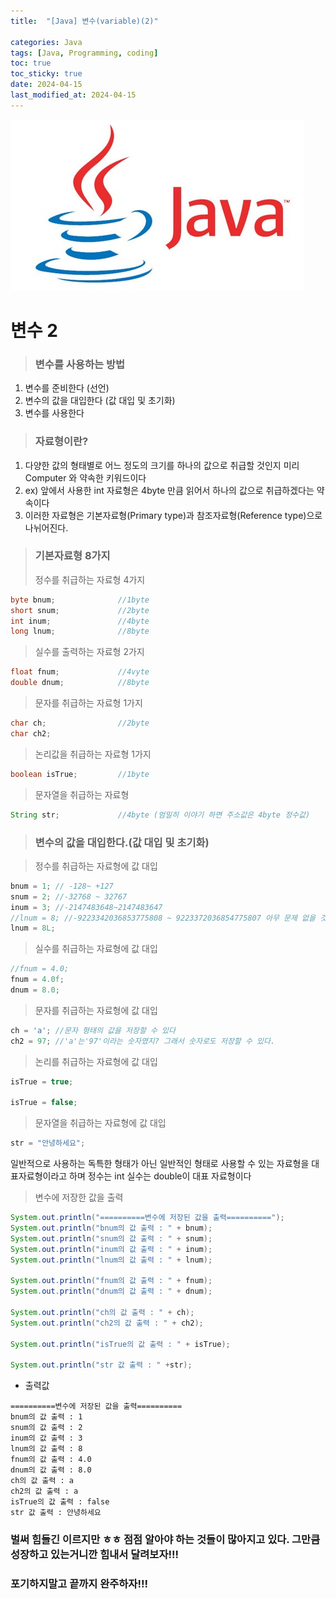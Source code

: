 ```yaml
---
title:  "[Java] 변수(variable)(2)" 

categories: Java
tags: [Java, Programming, coding]
toc: true
toc_sticky: true
date: 2024-04-15
last_modified_at: 2024-04-15
---
```



![java.png](/assets/images/java.png)

# 변수 2

> ### 변수를 사용하는 방법
1. 변수를 준비한다 (선언)
2. 변수의 값을 대입한다 (값 대입 및 초기화)
3. 변수를 사용한다

> ### 자료형이란?
1. 다양한 값의 형태별로 어느 정도의 크기를 하나의 값으로 취급할 것인지 미리 Computer 와 약속한 키워드이다
2. ex) 앞에서 사용한 int 자료형은 4byte 만큼 읽어서 하나의 값으로 취급하겠다는 약속이다
3. 이러한 자료형은 기본자료형(Primary type)과 참조자료형(Reference type)으로 나뉘어진다.

> ### 기본자료형 8가지 <br> 
> 정수를 취급하는 자료형 4가지
~~~java
byte bnum;              //1byte
short snum;             //2byte
int inum;               //4byte
long lnum;              //8byte
~~~

> 실수를 출력하는 자료형 2가지

~~~java
float fnum;             //4vyte
double dnum;            //8byte
~~~

> 문자를 취급하는 자료형 1가지

~~~java
char ch;                //2byte
char ch2;
~~~

> 논리값을 취급하는 자료형 1가지

~~~java
boolean isTrue;         //1byte
~~~

> 문자열을 취급하는 자료형

~~~java
String str;             //4byte (엄밀히 이야기 하면 주소값은 4byte 정수값)
~~~

> ### 변수의 값을 대입한다.(값 대입 및 초기화)

> 정수를 취급하는 자료형에 값 대입

~~~java
bnum = 1; // -128~ +127
snum = 2; //-32768 ~ 32767
inum = 3; //-2147483648~2147483647
//lnum = 8; //-9223342036853775808 ~ 9223372036854775807 아무 문제 없을 것 같지만 뒤에 대문자 L을 붙여야 합니다. 그 이유는 형변환에서 알려드립니다~
lnum = 8L;
~~~

> 실수를 취급하는 자료형에 값 대입

~~~java
//fnum = 4.0;
fnum = 4.0f;
dnum = 8.0;
~~~
        
> 문자를 취급하는 자료형에 값 대입

~~~java
ch = 'a'; //문자 형태의 값을 저장할 수 있다
ch2 = 97; //'a'는'97'이라는 숫자였지? 그래서 숫자로도 저장할 수 있다.
~~~

> 논리를 취급하는 자료형에 값 대입

~~~java
isTrue = true;

isTrue = false;
~~~

> 문자열을 취급하는 자료형에 값 대입

~~~java
str = "안녕하세요";
~~~

일반적으로 사용하는 독특한 형태가 아닌 일반적인 형태로 사용할 수 있는 자료형을 대표자료형이라고 하며
정수는 int 실수는 double이 대표 자료형이다

> 변수에 저장한 값을 출력

~~~java
System.out.println("==========변수에 저장된 값을 출력==========");
System.out.println("bnum의 값 출력 : " + bnum);
System.out.println("snum의 값 출력 : " + snum);
System.out.println("inum의 값 출력 : " + inum);
System.out.println("lnum의 값 출력 : " + lnum);

System.out.println("fnum의 값 출력 : " + fnum);
System.out.println("dnum의 값 출력 : " + dnum);

System.out.println("ch의 값 출력 : " + ch);
System.out.println("ch2의 값 출력 : " + ch2);

System.out.println("isTrue의 값 출력 : " + isTrue);

System.out.println("str 값 출력 : " +str);
~~~

- 출력값

~~~
==========변수에 저장된 값을 출력==========
bnum의 값 출력 : 1
snum의 값 출력 : 2
inum의 값 출력 : 3
lnum의 값 출력 : 8
fnum의 값 출력 : 4.0
dnum의 값 출력 : 8.0
ch의 값 출력 : a
ch2의 값 출력 : a
isTrue의 값 출력 : false
str 값 출력 : 안녕하세요
~~~

### 벌써 힘들긴 이르지만 ㅎㅎ 점점 알아야 하는 것들이 많아지고 있다. 그만큼 성장하고 있는거니깐 힘내서 달려보자!!!

### 포기하지말고 끝까지 완주하자!!!
